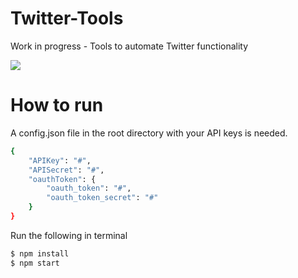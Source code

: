 # Twitter-Tools
Work in progress - Tools to automate Twitter functionality

![](http://i.imgur.com/JpASdqv.gif)

# How to run
A config.json file in the root directory with your API keys is needed.
```sh
{
    "APIKey": "#",
    "APISecret": "#",
    "oauthToken": {
        "oauth_token": "#",
        "oauth_token_secret": "#"
    }
}
```
Run the following in terminal
```sh
$ npm install
$ npm start
```
